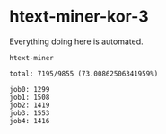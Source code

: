 # htext-miner-kor-3

Everything doing here is automated.

```
htext-miner

total: 7195/9855 (73.00862506341959%)

job0: 1299
job1: 1508
job2: 1419
job3: 1553
job4: 1416
```